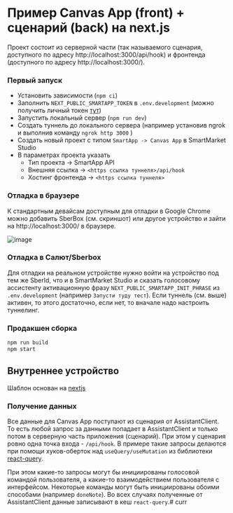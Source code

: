 # Пример Canvas App (front) + сценарий (back) на next.js

Проект состоит из серверной части (так называемого сценария, доступного по адресу http://localhost:3000/api/hook) и фронтенда (доступного по адресу http://localhost:3000/).

### Первый запуск
- Установить зависимости (`npm ci`)
- Заполнить `NEXT_PUBLIC_SMARTAPP_TOKEN` в `.env.development` (можно получить личный токен [тут](https://developers.sber.ru/studio/settings/emulator))
- Запустить локальный сервер (`npm run dev`)
- Создать туннель до локального сервера (например установив ngrok и выполнив команду `ngrok http 3000` )
- Создать новый проект с типом `SmartApp -> Canvas App` в SmartMarket Studio
- В параметрах проекта указать
  - Тип проекта -> SmartApp API
  - Внешняя ссылка -> `<https ссылка туннеля>/api/hook`
  - Хостинг фронтенда -> `<https ссылка туннеля>`

### Отладка в браузере
К стандартным девайсам доступным для отладки в Google Chrome можно добавить SberBox (см. скриншот) или другое устройство и зайти на http://localhost:3000/ в браузере.

![image](https://user-images.githubusercontent.com/17454987/169296718-602a6ac3-140c-4918-870c-55b5126f02f6.png)

### Отладка в Салют/Sberbox

Для отладки на реальном устройстве нужно войти на устройство под тем же SberId, что и в SmartMarket Studio и сказать голосовому ассистенту активационную фразу `NEXT_PUBLIC_SMARTAPP_INIT_PHRASE` из `.env.development` (например `Запусти туду тест`). Если туннель (см. выше) активен, то этого достаточно, если нет, то вначале надо настроить туннелинг.

### Продакшен сборка

```bash
npm run build
npm start
```
## Внутреннее устройство

Шаблон основан на [nextjs](https://nextjs.org/)

### Получение данных

Все данные для Canvas App поступают из сценария от AssistantClient. То есть любой запрос за данными попадает в AssistantClient и только потом в серверную часть приложения (сценарий). При этом у сценария ровно одна точка входа - `/api/hook`. В примере такие запросы делаются при помощи хуков-оберток над `useQuery/useMutation` из библиотеки [react-query](https://react-query.tanstack.com/overview).

При этом какие-то запросы могут бы инициированы голосовой командой пользователя, а какие-то взаимодействием пользователя с интерфейсом. Некоторые команды могут быть инициированы обоими способами (например `doneNote`). Во всех случаях полученные от AssistantClient данные записывают в кеш `react-query`.#   c u r r 
 
 
